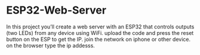 # ESP32-Web-Server
In this project you’ll create a web server with an ESP32 that controls outputs (two LEDs) from any device using WiFi.
upload the code 
and press the reset button on the ESP to get the IP.
join the network on iphone or other device.
on the browser type the ip addesss.
